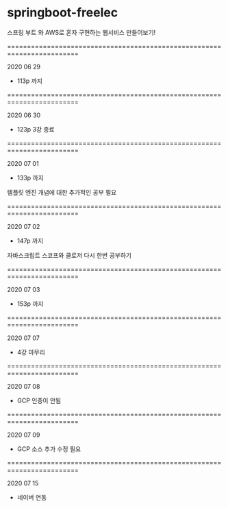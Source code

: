 # springboot-freelec
스프링 부트 와 AWS로 혼자 구현하는 웹서비스 만들어보기!

========================================================================

2020 06 29
- 113p 까지

========================================================================

2020 06 30

- 123p 3강 종료

========================================================================

2020 07 01

- 133p 까지

템플릿 엔진 개념에 대한 추가적인 공부 필요


========================================================================

2020 07 02

- 147p 까지

자바스크립트 스코프와 클로저 다시 한번 공부하기

========================================================================

2020 07 03

- 153p 까지


========================================================================

2020 07 07

- 4강 마무리

========================================================================

2020 07 08

- GCP 인증이 안됨

========================================================================

2020 07 09

- GCP 소스 추가 수정 필요

========================================================================

2020 07 15

- 네이버 연동



